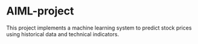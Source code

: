 # AIML-project
This project implements a machine learning system to predict stock prices using historical data and technical indicators. 
